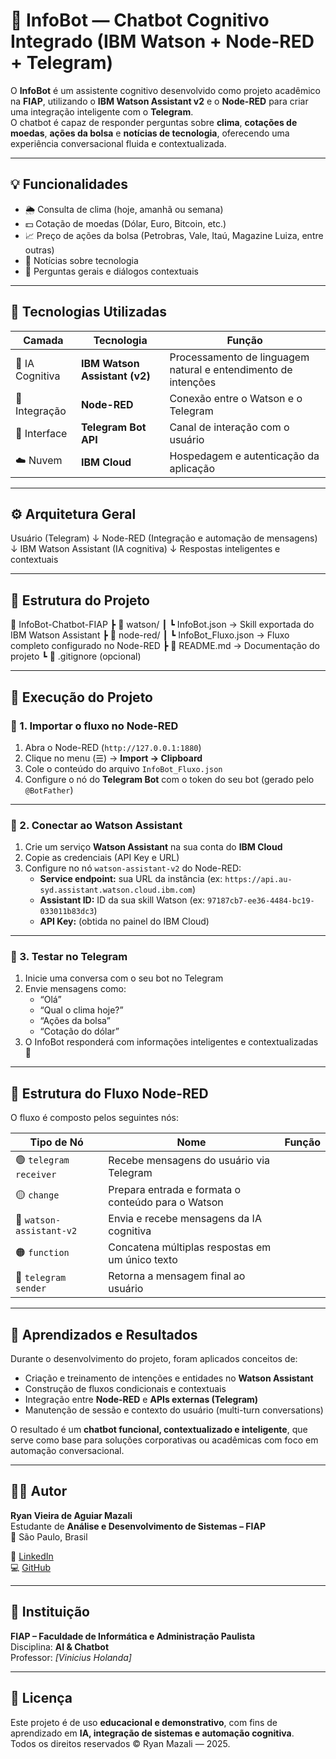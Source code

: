 # 🤖 InfoBot — Chatbot Cognitivo Integrado (IBM Watson + Node-RED + Telegram)

O **InfoBot** é um assistente cognitivo desenvolvido como projeto acadêmico na **FIAP**, utilizando o **IBM Watson Assistant v2** e o **Node-RED** para criar uma integração inteligente com o **Telegram**.  
O chatbot é capaz de responder perguntas sobre **clima**, **cotações de moedas**, **ações da bolsa** e **notícias de tecnologia**, oferecendo uma experiência conversacional fluida e contextualizada.

---

## 💡 Funcionalidades

- 🌦️ Consulta de clima (hoje, amanhã ou semana)
- 💵 Cotação de moedas (Dólar, Euro, Bitcoin, etc.)
- 📈 Preço de ações da bolsa (Petrobras, Vale, Itaú, Magazine Luiza, entre outras)
- 🤖 Notícias sobre tecnologia
- 💬 Perguntas gerais e diálogos contextuais

---

## 🧠 Tecnologias Utilizadas

| Camada | Tecnologia | Função |
|--------|-------------|--------|
| 💬 IA Cognitiva | **IBM Watson Assistant (v2)** | Processamento de linguagem natural e entendimento de intenções |
| 🔁 Integração | **Node-RED** | Conexão entre o Watson e o Telegram |
| 📱 Interface | **Telegram Bot API** | Canal de interação com o usuário |
| ☁️ Nuvem | **IBM Cloud** | Hospedagem e autenticação da aplicação |

---

## ⚙️ Arquitetura Geral

Usuário (Telegram)
↓
Node-RED (Integração e automação de mensagens)
↓
IBM Watson Assistant (IA cognitiva)
↓
Respostas inteligentes e contextuais


---

## 🧩 Estrutura do Projeto

📂 InfoBot-Chatbot-FIAP
┣ 📁 watson/
┃ ┗ InfoBot.json → Skill exportada do IBM Watson Assistant
┣ 📁 node-red/
┃ ┗ InfoBot_Fluxo.json → Fluxo completo configurado no Node-RED
┣ 📄 README.md → Documentação do projeto
┗ 📄 .gitignore (opcional)

---

## 🚀 Execução do Projeto

### 🔹 1. Importar o fluxo no Node-RED
1. Abra o Node-RED (`http://127.0.0.1:1880`)
2. Clique no menu (☰) → **Import → Clipboard**
3. Cole o conteúdo do arquivo `InfoBot_Fluxo.json`
4. Configure o nó do **Telegram Bot** com o token do seu bot (gerado pelo `@BotFather`)

---

### 🔹 2. Conectar ao Watson Assistant
1. Crie um serviço **Watson Assistant** na sua conta do **IBM Cloud**  
2. Copie as credenciais (API Key e URL)
3. Configure no nó `watson-assistant-v2` do Node-RED:
   - **Service endpoint:** sua URL da instância (ex: `https://api.au-syd.assistant.watson.cloud.ibm.com`)
   - **Assistant ID:** ID da sua skill Watson (ex: `97187cb7-ee36-4484-bc19-033011b83dc3`)
   - **API Key:** (obtida no painel do IBM Cloud)

---

### 🔹 3. Testar no Telegram
1. Inicie uma conversa com o seu bot no Telegram  
2. Envie mensagens como:
   - “Olá”
   - “Qual o clima hoje?”
   - “Ações da bolsa”
   - “Cotação do dólar”
3. O InfoBot responderá com informações inteligentes e contextualizadas 🎯

---

## 🧠 Estrutura do Fluxo Node-RED

O fluxo é composto pelos seguintes nós:

| Tipo de Nó | Nome | Função |
|-------------|------|--------|
| 🟢 `telegram receiver` | Recebe mensagens do usuário via Telegram |
| 🟡 `change` | Prepara entrada e formata o conteúdo para o Watson |
| 🔵 `watson-assistant-v2` | Envia e recebe mensagens da IA cognitiva |
| 🟠 `function` | Concatena múltiplas respostas em um único texto |
| 🔴 `telegram sender` | Retorna a mensagem final ao usuário |

---

## 📘 Aprendizados e Resultados

Durante o desenvolvimento do projeto, foram aplicados conceitos de:
- Criação e treinamento de intenções e entidades no **Watson Assistant**
- Construção de fluxos condicionais e contextuais
- Integração entre **Node-RED** e **APIs externas (Telegram)**
- Manutenção de sessão e contexto do usuário (multi-turn conversations)

O resultado é um **chatbot funcional, contextualizado e inteligente**, que serve como base para soluções corporativas ou acadêmicas com foco em automação conversacional.

---

## 👨‍💻 Autor

**Ryan Vieira de Aguiar Mazali**  
Estudante de **Análise e Desenvolvimento de Sistemas – FIAP**  
📍 São Paulo, Brasil  

🔗 [LinkedIn](https://www.linkedin.com/in/ryanmazali)  
💻 [GitHub](https://github.com/ryanmazali)

---

## 🏫 Instituição

**FIAP – Faculdade de Informática e Administração Paulista**  
Disciplina: **AI & Chatbot**  
Professor: *[Vinicius Holanda]*

---

## 📜 Licença
Este projeto é de uso **educacional e demonstrativo**, com fins de aprendizado em **IA, integração de sistemas e automação cognitiva**.  
Todos os direitos reservados © Ryan Mazali — 2025.